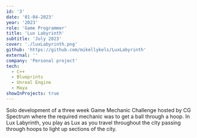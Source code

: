 ```yaml
---
id: '3'
date: '01-04-2023'
year: '2023'
role: 'Game Programmer'
title: 'Lux Labyrinth'
subtitle: 'July 2023'
cover: './luxLabyrinth.png'
github: 'https://github.com/mikellykels/LuxLabyrinth'
external: ''
company: 'Personal project'
tech:
  - C++
  - Blueprints
  - Unreal Engine
  - Maya
showInProjects: true
---
```


Solo development of a three week Game Mechanic Challenge hosted by CG Spectrum where the required mechanic was to get a ball through a hoop. In Lux Labyrinth, you play as Lux as you travel throughout the city passing through hoops to light up sections of the city.
